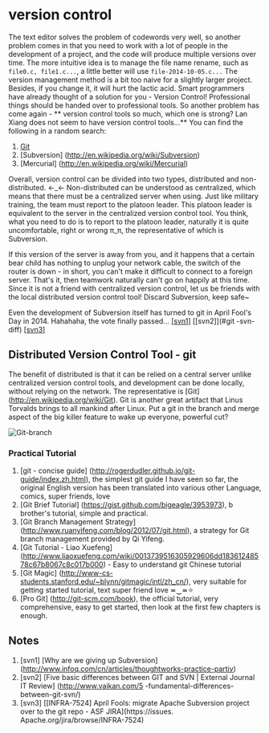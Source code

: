 # version control

The text editor solves the problem of codewords very well, so another problem comes in that you need to work with a lot of people in the development of a project, and the code will produce multiple versions over time. The more intuitive idea is to manage the file name rename, such as `file0.c, file1.c...`, a little better will use `file-2014-10-05.c...` The version management method is a bit too naive for a slightly larger project. Besides, if you change it, it will hurt the lactic acid. Smart programmers have already thought of a solution for you - Version Control! Professional things should be handed over to professional tools. So another problem has come again - ** version control tools so much, which one is strong? Lan Xiang does not seem to have version control tools...** You can find the following in a random search:

1. [Git](http://en.wikipedia.org/wiki/Git)
2. [Subversion] (http://en.wikipedia.org/wiki/Subversion)
3. [Mercurial] (http://en.wikipedia.org/wiki/Mercurial)

Overall, version control can be divided into two types, distributed and non-distributed. ←\_← Non-distributed can be understood as centralized, which means that there must be a centralized server when using. Just like military training, the team must report to the platoon leader. This platoon leader is equivalent to the server in the centralized version control tool. You think, what you need to do is to report to the platoon leader, naturally it is quite uncomfortable, right or wrong π\_π, the representative of which is Subversion.

If this version of the server is away from you, and it happens that a certain bear child has nothing to unplug your network cable, the switch of the router is down - in short, you can't make it difficult to connect to a foreign server. That's it, then teamwork naturally can't go on happily at this time. Since it is not a friend with centralized version control, let us be friends with the local distributed version control tool! Discard Subversion, keep safe~

Even the development of Subversion itself has turned to git in April Fool's Day in 2014. Hahahaha, the vote finally passed... [[svn1]](#ref-quit-sub) [[svn2]](#git -svn-diff) [[svn3]](#svn-april-fool)

## Distributed Version Control Tool - git

The benefit of distributed is that it can be relied on a central server unlike centralized version control tools, and development can be done locally, without relying on the network. The representative is [Git] (http://en.wikipedia.org/wiki/Git). Git is another great artifact that Linus Torvalds brings to all mankind after Linux. Put a git in the branch and merge aspect of the big killer feature to wake up everyone, powerful cut?

![Git-branch](../images/git-branch-1.png)


### Practical Tutorial

1. [git - concise guide] (http://rogerdudler.github.io/git-guide/index.zh.html), the simplest git guide I have seen so far, the original English version has been translated into various other Language, comics, super friends, love
2. [Git Brief Tutorial] (https://gist.github.com/bigeagle/3953973), b brother's tutorial, simple and practical.
3. [Git Branch Management Strategy] (http://www.ruanyifeng.com/blog/2012/07/git.html), a strategy for Git branch management provided by Qi Yifeng.
4. [Git Tutorial - Liao Xuefeng] (http://www.liaoxuefeng.com/wiki/0013739516305929606dd18361248578c67b8067c8c017b000) - Easy to understand git Chinese tutorial
5. [Git Magic] (http://www-cs-students.stanford.edu/~blynn/gitmagic/intl/zh_cn/), very suitable for getting started tutorial, text super friend love ≖‿≖✧
6. [Pro Git] (http://git-scm.com/book), the official tutorial, very comprehensive, easy to get started, then look at the first few chapters is enough.


## Notes

1. <a name="ref-quit-sub">[svn1]</a> [Why are we giving up Subversion] (http://www.infoq.com/cn/articles/thoughtworks-practice-partiv)
2. <a name="git-svn-diff">[svn2]</a> [Five basic differences between GIT and SVN | External Journal IT Review] (http://www.vaikan.com/5 -fundamental-differences-between-git-svn/)
3. <a name="svn-april-fool">[svn3]</a> [[INFRA-7524] April Fools: migrate Apache Subversion project over to the git repo - ASF JIRA](https://issues. Apache.org/jira/browse/INFRA-7524)